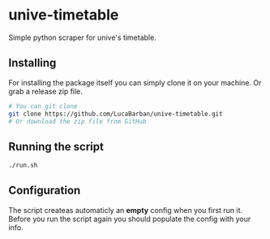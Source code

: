 # unive-timetable

Simple python scraper for unive's timetable.

## Installing

For installing the package itself you can simply clone it on your machine. Or
grab a release zip file.

```bash
# You can git clone
git clone https://github.com/LucaBarban/unive-timetable.git
# Or download the zip file from GitHub
```
## Running the script

```bash
./run.sh
```

## Configuration

The script createas automaticly an **empty** config when you first run
it. Before you run the script again you should populate the config with your
info.
